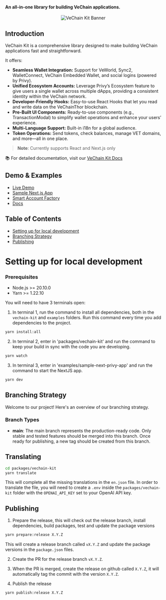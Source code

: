#### An all-in-one library for building VeChain applications.

<div align="center">
    <img src="https://i.ibb.co/NgDN6XD3/kit-preview.png" alt="VeChain Kit Banner">
</div>

## Introduction

VeChain Kit is a comprehensive library designed to make building VeChain applications fast and straightforward.

It offers:

-   <b>Seamless Wallet Integration:</b> Support for VeWorld, Sync2, WalletConnect, VeChain Embedded Wallet, and social logins (powered by Privy).
-   <b>Unified Ecosystem Accounts:</b> Leverage Privy’s Ecosystem feature to give users a single wallet across multiple dApps, providing a consistent identity within the VeChain network.
-   <b>Developer-Friendly Hooks:</b> Easy-to-use React Hooks that let you read and write data on the VeChainThor blockchain.
-   <b>Pre-Built UI Components:</b> Ready-to-use components (e.g., TransactionModal) to simplify wallet operations and enhance your users’ experience.
-   <b>Multi-Language Support:</b> Built-in i18n for a global audience.
-   <b>Token Operations:</b> Send tokens, check balances, manage VET domains, and more—all in one place.

> **Note**: Currently supports React and Next.js only

📚 For detailed documentation, visit our [VeChain Kit Docs](https://docs.vechainkit.vechain.org/)

## Demo & Examples

-   [Live Demo](https://vechainkit.vechain.org/)
-   [Sample Next.js App](https://github.com/vechain/vechain-kit/tree/main/examples/next-template)
-   [Smart Account Factory](https://vechain.github.io/smart-accounts/)
-   [Docs](https://docs.vechainkit.vechain.org/)

## Table of Contents

-   [Setting up for local development](#setting-up-for-local-development)
-   [Branching Strategy](#branching-strategy)
-   [Publishing](#publishing)

# Setting up for local development

### Prerequisites

-   Node.js >= 20.10.0
-   Yarn >= 1.22.10

You will need to have 3 terminals open:

1. In terminal 1, run the command to install all dependencies, both in the `vechain-kit` and `examples` folders. Run this command every time you add dependencies to the project.

```bash
yarn install:all
```

2. In terminal 2, enter in 'packages/vechain-kit' and run the command to keep your build in sync with the code you are developing.

```bash
yarn watch
```

3. In terminal 3, enter in 'examples/sample-next-privy-app' and run the command to start the NextJS app.

```bash
yarn dev
```

## Branching Strategy

Welcome to our project! Here's an overview of our branching strategy.

### Branch Types

-   **main**: The main branch represents the production-ready code. Only stable and tested features should be merged into
    this branch. Once ready for publishing, a new tag should be created from this branch.

## Translating

```bash
cd packages/vechain-kit
yarn translate
```

This will complete all the missing translations in the `en.json` file.
In order to translate the file, you will need to create a `.env` inside the `packages/vechain-kit` folder with the `OPENAI_API_KEY` set to your OpenAI API key.

## Publishing

1. Prepare the release, this will check out the release branch, install dependencies, build packages, test and update the package versions

```bash
yarn prepare:release X.Y.Z
```

This will create a release branch called `vX.Y.Z` and update the package versions in the `package.json` files.

2. Create the PR for the release branch `vX.Y.Z`.

3. When the PR is merged, create the release on github called `X.Y.Z`, it will automatically tag the commit with the version `X.Y.Z`.

4. Publish the release

```bash
yarn publish:release X.Y.Z
```
